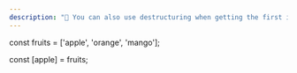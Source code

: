 ```yaml
---
description: "🥇 You can also use destructuring when getting the first item in an array! #es6"
---
```

const fruits = ['apple', 'orange', 'mango'];

const [apple] = fruits;